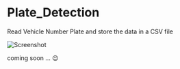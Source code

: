 # Plate_Detection
Read Vehicle Number Plate and store the data in a CSV file

![Screenshot](https://s8.uupload.ir/files/plt_tquh.jpg)


coming soon ... 😉
